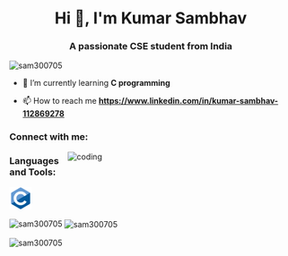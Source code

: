 <h1 align="center">Hi 👋, I'm Kumar Sambhav</h1>
<h3 align="center">A passionate CSE student from India</h3>

<p align="left"> <img src="https://komarev.com/ghpvc/?username=sam300705&label=Profile%20views&color=0e75b6&style=flat" alt="sam300705" /> </p>

- 🌱 I’m currently learning **C programming**

- 📫 How to reach me **https://www.linkedin.com/in/kumar-sambhav-112869278**

<h3 align="left">Connect with me:</h3>
<p align="left">
</p>
<img align="right"alt="coding"width="400"src="https://imgs.search.brave.com/LvXdykz3anX9eLeolAPRBmcL4dvf1VA9mLQkZCv97xA/rs:fit:860:0:0/g:ce/aHR0cHM6Ly9naWZk/Yi5jb20vaW1hZ2Vz/L2hpZ2gvYW5pbWF0/ZWQtY2hvY2stY29k/aW5nLWM3OGY2ZWxq/MzJzZm9pOHEuZ2lm.gif">

<h3 align="left">Languages and Tools:</h3>
<p align="left"> <a href="https://www.cprogramming.com/" target="_blank" rel="noreferrer"> <img src="https://raw.githubusercontent.com/devicons/devicon/master/icons/c/c-original.svg" alt="c" width="40" height="40"/> </a> </p>

<p><img align="left" src="https://github-readme-stats.vercel.app/api/top-langs?username=sam300705&show_icons=true&locale=en&layout=compact" alt="sam300705" /></p>

<p>&nbsp;<img align="center" src="https://github-readme-stats.vercel.app/api?username=sam300705&show_icons=true&locale=en" alt="sam300705" /></p>

<p><img align="center" src="https://github-readme-streak-stats.herokuapp.com/?user=sam300705&" alt="sam300705" /></p>
